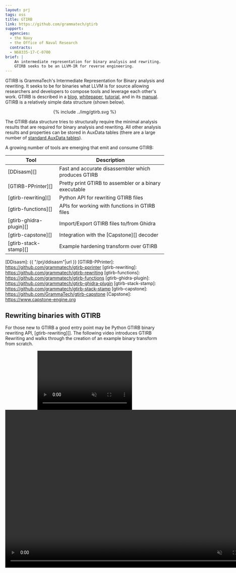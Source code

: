 ```yaml
---
layout: prj
tags: oss
title: GTIRB
link: https://github.com/grammatech/gtirb
support:
  agencies:
  - the Navy
  - the Office of Naval Research
  contracts:
  - N68335-17-C-0700
brief: |
    An intermediate representation for binary analysis and rewriting.
    GTIRB seeks to be an LLVM-IR for reverse engineering.
---
```


GTIRB is GrammaTech's Intermediate Representation for Binary analysis
and rewriting.  It seeks to be for binaries what LLVM is for source
allowing researchers and developers to compose tools and leverage each
other's work. GTIRB is described in a [blog][], [whitepaper][],
[tutorial][], and in its [manual][].  GTIRB is a relatively simple
data structure (shown below).

<center class="gt-smaller-on-small">
  <!-- <img class="w3-round" src="{{ "/img/gtirb.svg"|url }}" width="80%"> -->
  {% include ../img/gtirb.svg %}
</center>

The GTIRB data structure tries to structurally require the minimal
analysis results that are required for binary analysis and rewriting.
All other analysis results and properties can be stored in AuxData
tables (there are a large number of [standard AuxData tables][]).

A growing number of tools are emerging that emit and consume GTIRB:

<center>

| Tool                    | Description                                            |
|-------------------------|--------------------------------------------------------|
| [DDisasm][]             | Fast and accurate disassembler which produces GTIRB    |
| [GTIRB-PPrinter][]      | Pretty print GTIRB to assembler or a binary executable |
| [gtirb-rewriting][]     | Python API for rewriting GTIRB files                   |
| [gtirb-functions][]     | APIs for working with functions in GTIRB files         |
| [gtirb-ghidra-plugin][] | Import/Export GTIRB files to/from Ghidra               |
| [gtirb-capstone][]      | Integration with the [Capstone][] decoder              |
| [gtirb-stack-stamp][]   | Example hardening transform over GTIRB                 |

</center>

[blog]: https://blogs.grammatech.com/open-source-tools-for-binary-analysis-and-rewriting
[whitepaper]: https://arxiv.org/abs/1907.02859
[manual]: https://grammatech.github.io/gtirb
[tutorial]: https://grammatech.github.io/gtirb/md_stack-stamp.html
[standard AuxData tables]: https://grammatech.github.io/gtirb/md__aux_data.html#sanctioned-auxdata-tables
[DDisasm]: {{ "/prj/ddisasm"|url }}
[GTIRB-PPrinter]: https://github.com/grammatech/gtirb-pprinter
[gtirb-rewriting]: https://github.com/grammatech/gtirb-rewriting
[gtirb-functions]: https://github.com/grammatech/gtirb-functions
[gtirb-ghidra-plugin]: https://github.com/grammatech/gtirb-ghidra-plugin
[gtirb-stack-stamp]: https://github.com/grammatech/gtirb-stack-stamp
[gtirb-capstone]: https://github.com/GrammaTech/gtirb-capstone
[Capstone]: https://www.capstone-engine.org


## Rewriting binaries with GTIRB

For those new to GTIRB a good entry point may be Python GTIRB binary
rewriting API, [gtirb-rewriting][].  The following video introduces
GTIRB Rewriting and walks through the creation of an example binary
transform from scratch.

<center>
<div class="w3-hide-medium w3-hide-large">
<video width=300px height=187px playsinline controls muted>
<source src="https://download.grammatech.com/research/gtirb-rewriting.mp4#t=0.01" type="video/mp4">
</video>
</div>
<div class="w3-hide-small">
<video width=800px height=500px playsinline controls muted>
<source src="https://download.grammatech.com/research/gtirb-rewriting.mp4#t=0.01" type="video/mp4">
</video>
</div>
</center>
